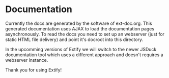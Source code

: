 Documentation
=============


Currently the docs are generated by the software of ext-doc.org.
This generated documentation uses AJAX to load the documentation pages asynchronously.
To read the docs you need to set up an webserver (just for static HTML file delivery)
and point it's docroot into this directory.

In the upcomming versions of Extify we will switch to the newer JSDuck documentation
tool which uses a different approach and doesn't requires a webserver instance.

Thank you for using Extify!

